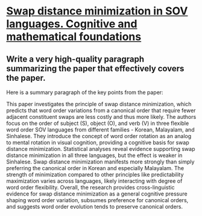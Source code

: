 # [Swap distance minimization in SOV languages. Cognitive and mathematical   foundations](https://arxiv.org/abs/2312.04219)

## Write a very high-quality paragraph summarizing the paper that effectively covers the paper.

 Here is a summary paragraph of the key points from the paper:

This paper investigates the principle of swap distance minimization, which predicts that word order variations from a canonical order that require fewer adjacent constituent swaps are less costly and thus more likely. The authors focus on the order of subject (S), object (O), and verb (V) in three flexible word order SOV languages from different families - Korean, Malayalam, and Sinhalese. They introduce the concept of word order rotation as an analog to mental rotation in visual cognition, providing a cognitive basis for swap distance minimization. Statistical analyses reveal evidence supporting swap distance minimization in all three languages, but the effect is weaker in Sinhalese. Swap distance minimization manifests more strongly than simply preferring the canonical order in Korean and especially Malayalam. The strength of minimization compared to other principles like predictability maximization varies across languages, likely interacting with degree of word order flexibility. Overall, the research provides cross-linguistic evidence for swap distance minimization as a general cognitive pressure shaping word order variation, subsumes preference for canonical orders, and suggests word order evolution tends to preserve canonical orders.
